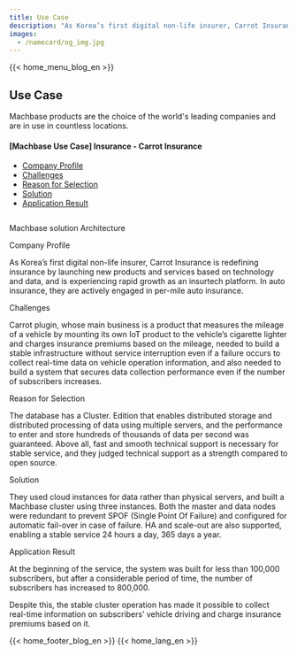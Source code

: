 ```yaml
---
title: Use Case
description: "As Korea’s first digital non-life insurer, Carrot Insurance is redefining insurance by launching new products and services based on technology and data, and is experiencing rapid growth as an insurtech platform. In auto insurance, they are actively engaged in per-mile auto insurance."
images:
  - /namecard/og_img.jpg
---
```


<head>
  <meta charset="UTF-8" />
  <meta name="viewport" content="width=device-width, initial-scale=1.0" />
  <link rel="stylesheet" type="text/css" href="../../css/common.css" />
  <link rel="stylesheet" type="text/css" href="../../css/style.css" />
</head>
{{< home_menu_blog_en >}}
<section class="usecase_section0">
  <div>
    <h2 class="sub_page_title">Use Case</h2>
    <p class="sub_page_titletext">
      Machbase products are the choice of the world's leading companies and are
      in use in countless locations.
    </p>
  </div>
</section>
<section>
  <div class="tech-inner">
    <section>
      <div class="tech-inner">
        <h4 class="blog-title">
          [Machbase Use Case] Insurance - Carrot Insurance
        </h4>
        <ul class="tech-list-ul">
          <a href="#anchor1">
            <li class="tech-list-li" id="tech-list-li">Company Profile</li> </a
          ><a href="#anchor2">
            <li class="tech-list-li" id="tech-list-li">Challenges</li>
          </a>
          <a href="#anchor3">
            <li class="tech-list-li" id="tech-list-li">Reason for Selection</li>
          </a>
          <a href="#anchor4">
            <li class="tech-list-li" id="tech-list-li">Solution</li>
          </a>
          <a href="#anchor5">
            <li class="tech-list-li" id="tech-list-li">Application Result</li>
          </a>
        </ul>
        <div class="tech-contents">
          <div>
            <div class="tech-img-wrap">
              <img class="tech-img" src="../../img/usecase_carrot.png" alt="" />
            </div>
            <p class="tech-contents-link-text">
              Machbase solution Architecture
            </p>
            <p class="tech-title" id="anchor1">Company Profile</p>
            <p class="tech-contents-text">
              As Korea’s first digital non-life insurer, Carrot Insurance is
              redefining insurance by launching new products and services based
              on technology and data, and is experiencing rapid growth as an
              insurtech platform. In auto insurance, they are actively engaged
              in per-mile auto insurance.
            </p>
            <p class="tech-title" id="anchor2">Challenges</p>
            <p class="tech-contents-text">
              Carrot plugin, whose main business is a product that measures the
              mileage of a vehicle by mounting its own IoT product to the
              vehicle’s cigarette lighter and charges insurance premiums based
              on the mileage, needed to build a stable infrastructure without
              service interruption even if a failure occurs to collect real-time
              data on vehicle operation information, and also needed to build a
              system that secures data collection performance even if the number
              of subscribers increases.
            </p>
            <p class="tech-title" id="anchor3">Reason for Selection</p>
            <p class="tech-contents-text">
              The database has a Cluster. Edition that enables distributed
              storage and distributed processing of data using multiple servers,
              and the performance to enter and store hundreds of thousands of
              data per second was guaranteed. Above all, fast and smooth
              technical support is necessary for stable service, and they judged
              technical support as a strength compared to open source.
            </p>
            <p class="tech-title" id="anchor4">Solution</p>
            <p class="tech-contents-text">
              They used cloud instances for data rather than physical servers,
              and built a Machbase cluster using three instances. Both the
              master and data nodes were redundant to prevent SPOF (Single Point
              Of Failure) and configured for automatic fail-over in case of
              failure. HA and scale-out are also supported, enabling a stable
              service 24 hours a day, 365 days a year.
            </p>
            <p class="tech-title" id="anchor5">Application Result</p>
            <p class="tech-contents-text">
              At the beginning of the service, the system was built for less
              than 100,000 subscribers, but after a considerable period of time,
              the number of subscribers has increased to 800,000.
            </p>
            <p class="tech-contents-text">
              Despite this, the stable cluster operation has made it possible to
              collect real-time information on subscribers’ vehicle driving and
              charge insurance premiums based on it.
            </p>
          </div>
        </div>
      </div>
    </section>
  </div>
</section>
{{< home_footer_blog_en >}}
{{< home_lang_en >}}
